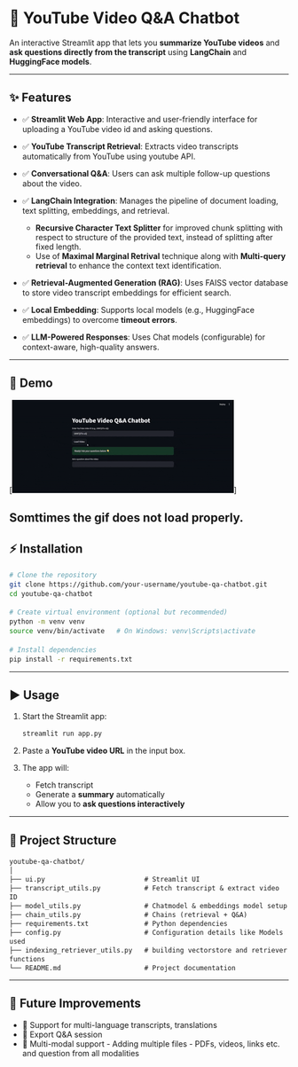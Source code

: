# 🎥 YouTube Video Q&A Chatbot  

An interactive Streamlit app that lets you **summarize YouTube videos** and **ask questions directly from the transcript** using **LangChain** and **HuggingFace models**.  

---

## ✨ Features  

- ✅ **Streamlit Web App**: Interactive and user-friendly interface for uploading a YouTube video id and asking questions.

- ✅ **YouTube Transcript Retrieval**: Extracts video transcripts automatically from YouTube using youtube API.

- ✅ **Conversational Q&A**: Users can ask multiple follow-up questions about the video.

- ✅ **LangChain Integration**: Manages the pipeline of document loading, text splitting, embeddings, and retrieval.

   - **Recursive Character Text Splitter** for improved chunk splitting with respect to structure of the provided text, instead of splitting after fixed length.
   - Use of **Maximal Marginal Retrival** technique along with **Multi-query retrieval** to enhance the context text identification.

- ✅ **Retrieval-Augmented Generation (RAG)**: Uses FAISS vector database to store video transcript embeddings for efficient search.

- ✅ **Local Embedding**: Supports local models (e.g., HuggingFace embeddings) to overcome **timeout errors**.

- ✅ **LLM-Powered Responses**: Uses Chat models (configurable) for context-aware, high-quality answers.

---

## 📸 Demo  
[![Demo](assets\demo_gif.gif)]

Somttimes the gif does not load properly.
---

## ⚡ Installation  

```bash
# Clone the repository
git clone https://github.com/your-username/youtube-qa-chatbot.git
cd youtube-qa-chatbot

# Create virtual environment (optional but recommended)
python -m venv venv
source venv/bin/activate   # On Windows: venv\Scripts\activate

# Install dependencies
pip install -r requirements.txt
```

---

## ▶️ Usage  

1. Start the Streamlit app:  
   ```bash
   streamlit run app.py
   ```  

2. Paste a **YouTube video URL** in the input box.  
3. The app will:  
   - Fetch transcript  
   - Generate a **summary** automatically  
   - Allow you to **ask questions interactively**  

---

## 📂 Project Structure  

```
youtube-qa-chatbot/
│
├── ui.py                         # Streamlit UI  
├── transcript_utils.py           # Fetch transcript & extract video ID  
├── model_utils.py                # Chatmodel & embeddings model setup  
├── chain_utils.py                # Chains (retrieval + Q&A)
├── requirements.txt              # Python dependencies
├── config.py                     # Configuration details like Models used
├── indexing_retriever_utils.py   # building vectorstore and retriever functions
└── README.md                     # Project documentation
```

---

## 🚀 Future Improvements
- 🔹 Support for multi-language transcripts, translations
- 🔹 Export Q&A session
- 🔹 Multi-modal support - Adding multiple files - PDFs, videos, links etc. and question from all modalities
